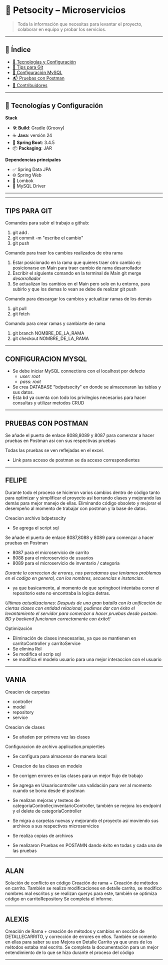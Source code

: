 # 🐾 Petsocity – Microservicios

> Toda la información que necesitas para levantar el proyecto, colaborar en equipo y probar los servicios.

---

## 📑 Índice

- [🔧 Tecnologías y Configuración](#-tecnologías-y-configuración)  
- [🚀 Tips para Git](#-tips-para-git)  
- [💾 Configuración MySQL](#-configuración-mysql)  
- [📬 Pruebas con Postman](#-pruebas-con-postman)  
- [👥 Contribuidores](#-contribuidores)  

---


## 🔧 Tecnologías y Configuración

**Stack**  
- 🛠️ **Build**: Gradle (Groovy)  
- ☕ **Java**: versión 24  
- 🌱 **Spring Boot**: 3.4.5  
- 📦 **Packaging**: JAR  

**Dependencias principales**  
- ✅ Spring Data JPA  
- 🌐 Spring Web  
- 🧩 Lombok  
- 🐬 MySQL Driver  

---
--------------------------------------------------------------------------------------------------------
## TIPS PARA GIT

Comandos para subir el trabajo a github:
1. git add .
2. git commit -m "escribe el cambio"
3. git push

Comando para traer los cambios realizados de otra rama
1. Estar posicionado en la rama que quieres traer otro cambio 
    ej: posicionarse en Main para traer cambio de rama desarrollador
2. Escribir el siguiente comando en la terminal de Main
    git merge *desarrollador*
3. Se actualizan los cambios en el Main pero solo en tu entorno, para subirlo y que los demas lo vean
   se debe de realizar
    git push

Comando para descargar los cambios y actualizar ramas de los demás
1. git pull
2. git fetch

Comando para crear ramas y cambiarte de rama
1. git branch NOMBRE_DE_LA_RAMA
2. git checkout NOMBRE_DE_LA_RAMA

---------------------------------------------------------------------------------------------------------
## CONFIGURACION MYSQL
- Se debe iniciar MySQL connections con el localhost por defecto
	- *user: root*
	- *pass: root*
- Se crea DATABASE "bdpetsocity" en donde se almacenaran las tablas y sus datos.
- Esta bd ya cuenta con todo los privilegios necesarios para hacer consultas y utilizar metodos CRUD
--------------------------------------------------------------------------------------------------------
## PRUEBAS CON POSTMAN

Se añade el puerto de enlace 8088,8089 y 8087 para comenzar a hacer pruebas en Postman
asi con sus respectivas pruebas

Todas las pruebas se ven reflejadas en el excel. 
 - Link para acceso de postman se da acceso correspondientes 

--------------------------------------------------------------------------------------------------------
## FELIPE

Durante todo el proceso se hicieron varios cambios dentro de código tanto para optimizar y simplificar el proyecto así borrando clases y mejorando las demás para mejor manejo de ellas. Eliminando código obsoleto y mejorar el desempeño al momento de trabajar con postman y la base de datos.

Creacion archivo bdpetsocity
- Se agrega el script sql

Se añade el puerto de enlace 8087,8088 y 8089 para comenzar a hacer pruebas en Postman
- 8087 para el microservicio de carrito
- 8088 para el microservicio de usuarios
- 8089 para el microservicio de inventario / categoria

*Durante la correccion de errores, nos percatamos que teniamos problemas en el codigo en general, con los nombres, secuencias e instancias.*
- ya que basicamente, al momento de que springboot intentaba correr el repositorio este no encontraba la logica detras.

*Ultimas actualizaciones: Después de una gran batalla con la unificación de ciertas clases con entidad relacional, pudimos dar con éxito el levantamiento el servidor 
para comenzar a hacer pruebas desde postam. BD y backend funcionan correctamente con éxito!!*

Optimización
- Eliminación de clases innecesarias, ya que se mantienen en carritoController y carritoService
- Se elimina Rol
- Se modifica el scrip sql
- se modifica el modelo usuario para una mejor interaccion con el usuario

---------------------------------------------------------------------------------------------------------------------
## VANIA

Creacion de carpetas
- controller
- model
- repository
- service

Creacion de clases
- Se añaden por primera vez las clases

Configuracion de archivo application.propierties
- Se configura para almacenar de manera local
- Creacion de las clases en modelo
- Se corrigen errores en las clases para un mejor flujo de trabajo

- Se agrega en Usuariocontroller una validación para ver al momento cuando se borra desde el postman
- Se realizan mejoras y testeos de categoríaController,inventarioController, también se mejora los endpoint y el delete de categoríaController
- Se migra a carpetas nuevas y mejorando el proyecto así moviendo sus archivos a sus respectivos microservicios
- Se realiza copias de archivos
- Se realizaron Pruebas en POSTAMN dando éxito en todas y cada una de las pruebas

----------------------------------------------------------------------------------------

## ALAN

Solución de conflicto en código
Creación de rama + Creación de métodos en carrito.
También se realizo modificaciones en detalle carrito, se modifico nombres mal escritos y se realizan querys para este, también se optimiza código en carritoRepository
Se completa el informe.

---------------------------------------------------------------------------------------

## ALEXIS

Creación de Rama + creación de métodos y cambios en sección de DETALLECARRITO, y corrección de errores en ellos. También se comento en ellas para saber su uso
Mejora en Detalle Carrito ya que unos de los métodos estaba mal escrito.
Se completa la documentación para un mejor entendimiento de lo que se hizo durante el proceso del código 

-------------------------------------------------------------------------------


